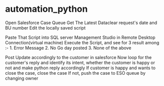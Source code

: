 # automation_python


Open Salesforce Case Queue
Get The Latest Dataclear request's date and BU number
Edit the locally saved script

Paste That Script into SQL server Management Studio in Remote Desktop Connection(virtual machine)
Execute the Script, and see for 3 result among :-
    1. Error Message
    2. No Go day posted
    3. None of the above
    
Post Update accordingly to the customer in salesforce
Now loop for the customer's reply and identify its intent, whether the customer is happy or not and make python reply accordingly
If customer is happy and wants to close the case, close the case
If not, push the case to ESO queue by changing owner
